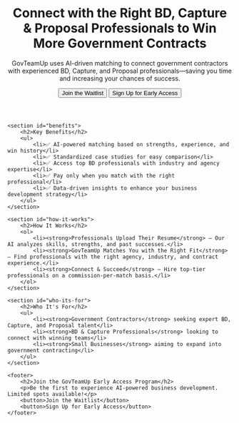 <!DOCTYPE html>
<html lang="en">
<head>
    <meta charset="UTF-8">
    <meta name="viewport" content="width=device-width, initial-scale=1.0">
    <title>GovTeamUp - AI-Powered BD & Capture Matching</title>
    <link rel="stylesheet" href="styles.css">
</head>
<body>
    <header>
        <h1>Connect with the Right BD, Capture & Proposal Professionals to Win More Government Contracts</h1>
        <p>GovTeamUp uses AI-driven matching to connect government contractors with experienced BD, Capture, and Proposal professionals—saving you time and increasing your chances of success.</p>
        <button>Join the Waitlist</button>
        <button>Sign Up for Early Access</button>
    </header>
    
    <section id="benefits">
        <h2>Key Benefits</h2>
        <ul>
            <li>✅ AI-powered matching based on strengths, experience, and win history</li>
            <li>✅ Standardized case studies for easy comparison</li>
            <li>✅ Access top BD professionals with industry and agency expertise</li>
            <li>✅ Pay only when you match with the right professional</li>
            <li>✅ Data-driven insights to enhance your business development strategy</li>
        </ul>
    </section>
    
    <section id="how-it-works">
        <h2>How It Works</h2>
        <ol>
            <li><strong>Professionals Upload Their Resume</strong> – Our AI analyzes skills, strengths, and past successes.</li>
            <li><strong>GovTeamUp Matches You with the Right Fit</strong> – Find professionals with the right agency, industry, and contract experience.</li>
            <li><strong>Connect & Succeed</strong> – Hire top-tier professionals on a commission-per-match basis.</li>
        </ol>
    </section>
    
    <section id="who-its-for">
        <h2>Who It's For</h2>
        <ul>
            <li><strong>Government Contractors</strong> seeking expert BD, Capture, and Proposal talent</li>
            <li><strong>BD & Capture Professionals</strong> looking to connect with winning teams</li>
            <li><strong>Small Businesses</strong> aiming to expand into government contracting</li>
        </ul>
    </section>
    
    <footer>
        <h2>Join the GovTeamUp Early Access Program</h2>
        <p>Be the first to experience AI-powered business development. Limited spots available!</p>
        <button>Join the Waitlist</button>
        <button>Sign Up for Early Access</button>
    </footer>
</body>
</html>
